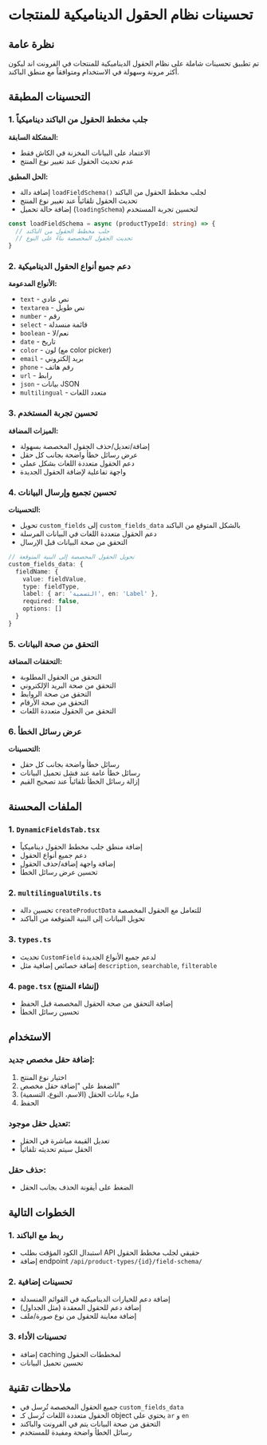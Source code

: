 # تحسينات نظام الحقول الديناميكية للمنتجات

## نظرة عامة

تم تطبيق تحسينات شاملة على نظام الحقول الديناميكية للمنتجات في الفرونت اند ليكون أكثر مرونة وسهولة في الاستخدام ومتوافقاً مع منطق الباكند.

## التحسينات المطبقة

### 1. جلب مخطط الحقول من الباكند ديناميكياً

**المشكلة السابقة:**
- الاعتماد على البيانات المخزنة في الكاش فقط
- عدم تحديث الحقول عند تغيير نوع المنتج

**الحل المطبق:**
- إضافة دالة `loadFieldSchema()` لجلب مخطط الحقول من الباكند
- تحديث الحقول تلقائياً عند تغيير نوع المنتج
- إضافة حالة تحميل (`loadingSchema`) لتحسين تجربة المستخدم

```typescript
const loadFieldSchema = async (productTypeId: string) => {
  // جلب مخطط الحقول من الباكند
  // تحديث الحقول المخصصة بناءً على النوع
}
```

### 2. دعم جميع أنواع الحقول الديناميكية

**الأنواع المدعومة:**
- `text` - نص عادي
- `textarea` - نص طويل
- `number` - رقم
- `select` - قائمة منسدلة
- `boolean` - نعم/لا
- `date` - تاريخ
- `color` - لون (مع color picker)
- `email` - بريد إلكتروني
- `phone` - رقم هاتف
- `url` - رابط
- `json` - بيانات JSON
- `multilingual` - متعدد اللغات

### 3. تحسين تجربة المستخدم

**الميزات المضافة:**
- إضافة/تعديل/حذف الحقول المخصصة بسهولة
- عرض رسائل خطأ واضحة بجانب كل حقل
- دعم الحقول متعددة اللغات بشكل عملي
- واجهة تفاعلية لإضافة الحقول الجديدة

### 4. تحسين تجميع وإرسال البيانات

**التحسينات:**
- تحويل `custom_fields` إلى `custom_fields_data` بالشكل المتوقع من الباكند
- دعم الحقول متعددة اللغات في البيانات المرسلة
- التحقق من صحة البيانات قبل الإرسال

```typescript
// تحويل الحقول المخصصة إلى البنية المتوقعة
custom_fields_data: {
  fieldName: {
    value: fieldValue,
    type: fieldType,
    label: { ar: 'التسمية', en: 'Label' },
    required: false,
    options: []
  }
}
```

### 5. التحقق من صحة البيانات

**التحققات المضافة:**
- التحقق من الحقول المطلوبة
- التحقق من صحة البريد الإلكتروني
- التحقق من صحة الروابط
- التحقق من صحة الأرقام
- التحقق من الحقول متعددة اللغات

### 6. عرض رسائل الخطأ

**التحسينات:**
- رسائل خطأ واضحة بجانب كل حقل
- رسائل خطأ عامة عند فشل تحميل البيانات
- إزالة رسائل الخطأ تلقائياً عند تصحيح القيم

## الملفات المحسنة

### 1. `DynamicFieldsTab.tsx`
- إضافة منطق جلب مخطط الحقول ديناميكياً
- دعم جميع أنواع الحقول
- إضافة واجهة إضافة/حذف الحقول
- تحسين عرض رسائل الخطأ

### 2. `multilingualUtils.ts`
- تحسين دالة `createProductData` للتعامل مع الحقول المخصصة
- تحويل البيانات إلى البنية المتوقعة من الباكند

### 3. `types.ts`
- تحديث `CustomField` لدعم جميع الأنواع الجديدة
- إضافة خصائص إضافية مثل `description`, `searchable`, `filterable`

### 4. `page.tsx` (إنشاء المنتج)
- إضافة التحقق من صحة الحقول المخصصة قبل الحفظ
- تحسين رسائل الخطأ

## الاستخدام

### إضافة حقل مخصص جديد:
1. اختيار نوع المنتج
2. الضغط على "إضافة حقل مخصص"
3. ملء بيانات الحقل (الاسم، النوع، التسمية)
4. الحفظ

### تعديل حقل موجود:
- تعديل القيمة مباشرة في الحقل
- الحقل سيتم تحديثه تلقائياً

### حذف حقل:
- الضغط على أيقونة الحذف بجانب الحقل

## الخطوات التالية

### 1. ربط مع الباكند
- استبدال الكود المؤقت بطلب API حقيقي لجلب مخطط الحقول
- إضافة endpoint `/api/product-types/{id}/field-schema/`

### 2. تحسينات إضافية
- إضافة دعم للخيارات الديناميكية في القوائم المنسدلة
- إضافة دعم للحقول المعقدة (مثل الجداول)
- إضافة معاينة للحقول من نوع صورة/ملف

### 3. تحسينات الأداء
- إضافة caching لمخططات الحقول
- تحسين تحميل البيانات

## ملاحظات تقنية

- جميع الحقول المخصصة تُرسل في `custom_fields_data`
- الحقول متعددة اللغات تُرسل كـ object يحتوي على `ar` و `en`
- التحقق من صحة البيانات يتم في الفرونت والباكند
- رسائل الخطأ واضحة ومفيدة للمستخدم 